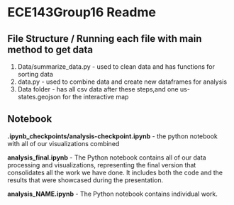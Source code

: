 # ECE143Group16 Readme 

## File Structure / Running each file with main method to get data
1.  Data/summarize_data.py - used to clean data and has functions for sorting data
2. data.py - used to combine data and create new dataframes for analysis
3. Data folder - has all csv data after these steps,and one us-states.geojson for the interactive map

## Notebook
**.ipynb_checkpoints/analysis-checkpoint.ipynb** - the python notebook with all of our visualizations combined

**analysis_final.ipynb** - The Python notebook contains all of our data processing and visualizations, representing the final version that consolidates all the work we have done. It includes both the code and the results that were showcased during the presentation.

**analysis_NAME.ipynb** - The Python notebook contains individual work.


